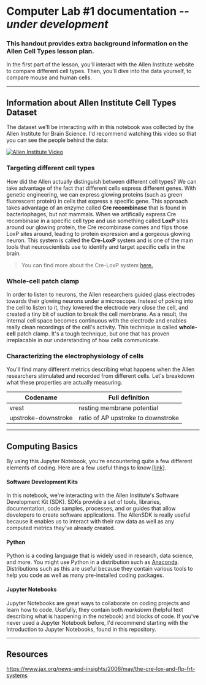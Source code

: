 # Computer Lab #1 documentation <i>--under development</i>
### This handout provides extra background information on the Allen Cell Types lesson plan.
In the first part of the lesson, you'll interact with the Allen Institute website to compare different cell types. Then, you'll dive into the data yourself, to compare mouse and human cells.

---

## Information about Allen Institute Cell Types Dataset
The dataset we'll be interacting with in this notebook was collected by the Allen Institute for Brain Science. I'd recommend watching this video so that you can see the people behind the data:

[![Allen Institute Video](http://img.youtube.com/vi/1GWyjxzxqII/0.jpg)](https://www.youtube.com/watch?v=1GWyjxzxqII "Allen Cell Types Database: Understanding the fundamental building blocks of the brain")

### Targeting different cell types
How did the Allen actually distinguish between different cell types? We can take advantage of the fact that different cells express different genes. With genetic engineering, we can express glowing proteins (such as green fluorescent protein) in cells that express a specific gene. This approach takes advantage of an enzyme called <b>Cre recombinase</b> that is found in bacteriophages, but not mammals. When we artifically express Cre recombinase in a specific cell type and use something called <b>LoxP</b> sites around our glowing protein, the Cre recombinase comes and flips those LoxP sites around, leading to protein expression and a gorgeous glowing neuron. This system is called the <b>Cre-LoxP</b> system and is one of the main tools that neuroscientists use to identify and target specific cells in the brain.

> You can find more about the Cre-LoxP system <a href="https://www.jax.org/news-and-insights/2006/may/the-cre-lox-and-flp-frt-systems">here.</a>

### Whole-cell patch clamp
In order to listen to neurons, the Allen researchers guided glass electrodes towards their glowing neurons under a microscope. Instead of poking into the cell to listen to it, they lowered the electrode very close the cell, and created a tiny bit of suction to break the cell membrane. As a result, the internal cell space becomes continuous with the electrode and enables really clean recordings of the cell's activity. This technique is called <b>whole-cell</b> patch clamp. It's a tough technique, but one that has proven irreplacable in our understanding of how cells communicate.

### Characterizing the electrophysiology of cells
You'll find many different metrics describing what happens when the Allen researchers stimulated and recorded from different cells. Let's breakdown what these properties are actually measuring.

| Codename                | Full definition   
| -------------           |------------------------------------|
| vrest                   | resting membrane potential         |
| upstroke-downstroke     | ratio of AP upstroke to downstroke |


--- 

## Computing Basics
By using this Jupyter Notebook, you're encountering quite a few different elements of coding. Here are a few useful things to know.<a href="http://ajuavinett.github.io/BIPN145/computing_basics">[link]</a>.

#### Software Development Kits
In this notebook, we're interacting with the Allen Institute's Software Development Kit (SDK). SDKs provide a set of tools, libraries, documentation, code samples, processes, and or guides that allow developers to create software applications. The AllenSDK is really useful because it enables us to interact with their raw data as well as any computed metrics they've already created.

#### Python
Python is a coding language that is widely used in research, data science, and more. You might use Python in a distribution such as <a href="https://www.anaconda.com/distribution/">Anaconda</a>. Distributions such as this are useful because they contain various tools to help you code as well as many pre-installed coding packages.

#### Jupyter Notebooks
Jupyter Notebooks are great ways to collaborate on coding projects and learn how to code. Usefully, they contain both <i>markdown</i> (helpful text describing what is happening in the notebook) and blocks of code. If you've never used a Jupyter Notebook before, I'd recommend starting with the Introduction to Jupyter Notebooks, found in this repository. 

---

## Resources
https://www.jax.org/news-and-insights/2006/may/the-cre-lox-and-flp-frt-systems

